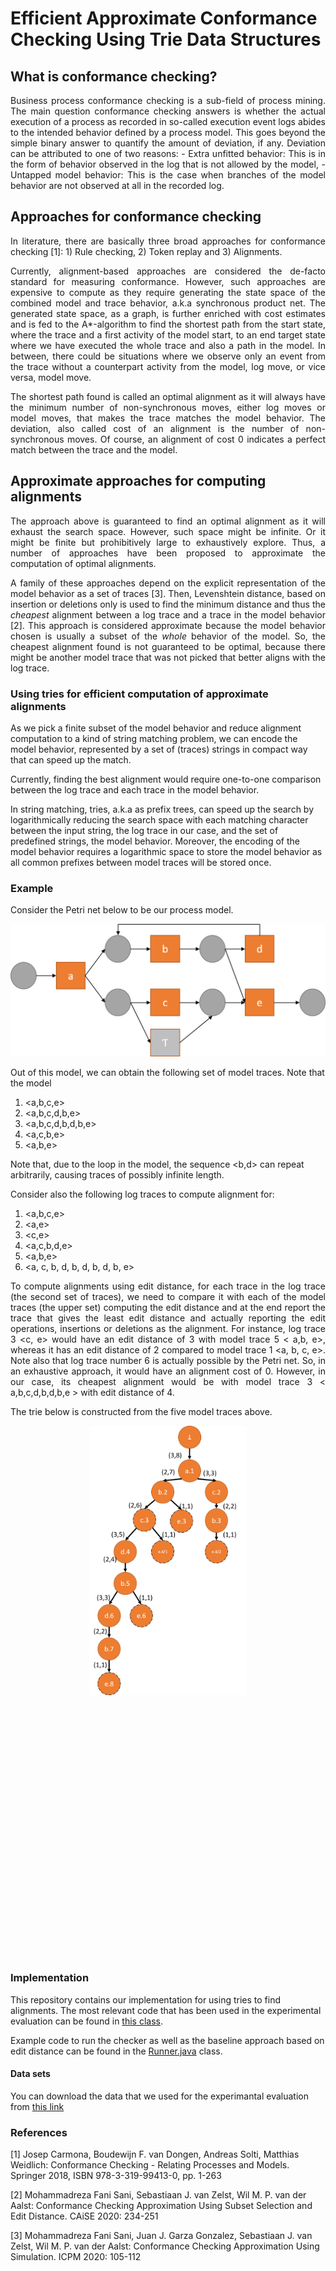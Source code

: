 # Efficient Approximate Conformance Checking Using Trie Data Structures

## What is conformance checking?
<div style="text-align: justify">
Business process conformance checking is a sub-field of process mining. The main question conformance checking 
answers is whether the actual execution of a process as recorded in so-called execution 
event logs abides to the intended behavior defined by a process model. This goes beyond the simple binary answer to quantify the amount of 
deviation, if any. Deviation can be attributed to one of two reasons:
- Extra unfitted behavior: This is in the form of behavior observed in the log that is not allowed by the model,
- Untapped model behavior: This is the case when branches of the model behavior are not observed at all in the recorded log.
</div>

## Approaches for conformance checking
<div style="text-align: justify">
In literature, there are basically three broad approaches for conformance checking [1]: 1) Rule checking, 2) Token replay and 3) Alignments.

Currently, alignment-based approaches are considered the de-facto standard for measuring conformance. However, such approaches are expensive to compute 
as they require generating the state space of the combined model and trace behavior, a.k.a synchronous product net. The generated state space, as a graph, is further enriched with cost estimates and is fed to the A*-algorithm to find the 
shortest path from the start state, where the trace and a first activity of the model start, to an end target state
where we have executed the whole trace and also a path in the model. In between, there could be situations where we observe only an
event from the trace without a counterpart activity from the model, log move, or vice versa, model move.

The shortest path found is called an optimal alignment as it will always have the minimum number of non-synchronous moves, 
either log moves or model moves, that makes the trace matches the model behavior. The deviation, also called cost of an alignment
is the number of non-synchronous moves. Of course, an alignment of cost 0 indicates a perfect match between the trace and the model.
</div>

## Approximate approaches for computing alignments
<div style="text-align: justify">
The approach above is guaranteed to find an optimal alignment as it will exhaust the search space. However, such space might be infinite. Or it might be finite but prohibitively large to exhaustively explore.
Thus, a number of approaches have been proposed to approximate the computation of optimal alignments.

A family of these approaches depend on the explicit representation of the model behavior as a set of traces [3]. Then, Levenshtein distance, based on insertion or deletions only
is used to find the minimum distance and thus the _cheapest_ alignment between a log trace and a trace in the model behavior [2]. This approach is considered approximate because the model behavior chosen is usually a subset of the 
_whole_ behavior of the model. So, the cheapest alignment found is not guaranteed to be optimal, because there might be another model trace that was not picked that better aligns with the log trace. 
</div>

### Using tries for efficient computation of approximate alignments

As we pick a finite subset of the model behavior and reduce alignment computation to a kind of string matching problem, we can encode the model behavior, represented by a set of (traces) strings in compact way that can speed up the match.

Currently, finding the best alignment would require one-to-one comparison between the log trace and each trace in the model behavior.

In string matching, tries, a.k.a as prefix trees, can speed up the search by logarithmically reducing the search space with each matching character between the input string, the log trace in our case, and the set of predefined strings, the model behavior. Moreover, the encoding of the model behavior requires a logarithmic space to store the model behavior as all common prefixes between model traces will be stored once.


### Example

Consider the Petri net below to be our process model.

![A Petri net to serve as the model](./src/main/resources/PetriNet.png "A Petri net as a process model")

Out of this model, we can obtain the following set of model traces. Note that the  model 

1. <a,b,c,e>
2. <a,b,c,d,b,e>
3. <a,b,c,d,b,d,b,e>
4. <a,c,b,e>
5. <a,b,e>

Note that, due to the loop in the model, the sequence <b,d> can repeat arbitrarily, causing traces of possibly infinite length.

Consider also the following log traces to compute alignment for:

1. <a,b,c,e>
2. <a,e>
3. <c,e>
4. <a,c,b,d,e>
5. <a,b,e>
6. <a, c, b, d, b, d, b, d, b, e>


<div style="text-align: justify">
To compute alignments using edit distance, for each trace in the log trace (the second set of traces), we need to compare it with each of the model traces (the upper set) computing the edit distance and at the end report the trace that gives the least edit distance and actually reporting the edit operations, insertions or deletions as the alignment. For instance, log trace 3 &lt;c, e&gt; would have an edit distance of 3 with model trace 5 &lt; a,b, e&gt;, whereas it has an edit distance of 2 compared to model trace 1 &lt;a, b, c, e&gt;. Note also that log trace number 6 is actually possible by the Petri net. So, in an exhaustive approach, it would have an alignment cost of 0. However, in our case, its cheapest alignment would be with model trace 3 &lt; a,b,c,d,b,d,b,e &gt; with edit distance of 4.
</div>

The trie below is constructed from the five model traces above.
<div style="width:100px;height:850px; display: block; margin-left: auto; margin-right: auto; width: 50%;">

![The trie constructed from the model traces](./src/main/resources/Trie.png "The trie constructed from model traces")

</div>

### Implementation

This repository contains our implementation for using tries to find alignments. The most relevant code that has been used in the experimental evaluation can be found in [this class](./src/main/java/ee/ut/cs/dsg/confcheck/RandomConformanceChecker.java).

Example code to run the checker as well as the baseline approach based on edit distance can be found in the [Runner.java](./src/main/java/ee/ut/cs/dsg/confcheck/Runner.java) class.
#### Data sets

You can download the data that we used for the experimantal evaluation from [this link](https://tartuulikool-my.sharepoint.com/:f:/g/personal/ahmed79_ut_ee/EgFSjN2C0KJOsHWMV6oATpUBfAgjsQtPOIt7gt4zzEnYcw?e=WbOOgH) 
### References

[1] Josep Carmona, Boudewijn F. van Dongen, Andreas Solti, Matthias Weidlich: Conformance Checking - Relating Processes and Models. Springer 2018, ISBN 978-3-319-99413-0, pp. 1-263

[2] Mohammadreza Fani Sani, Sebastiaan J. van Zelst, Wil M. P. van der Aalst:
Conformance Checking Approximation Using Subset Selection and Edit Distance. CAiSE 2020: 234-251

[3] Mohammadreza Fani Sani, Juan J. Garza Gonzalez, Sebastiaan J. van Zelst, Wil M. P. van der Aalst:
Conformance Checking Approximation Using Simulation. ICPM 2020: 105-112